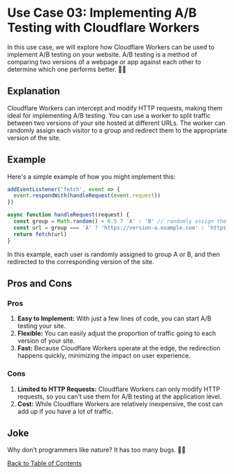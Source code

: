 # Use Case 03: Implementing A/B Testing with Cloudflare Workers

In this use case, we will explore how Cloudflare Workers can be used to implement A/B testing on your website. A/B testing is a method of comparing two versions of a webpage or app against each other to determine which one performs better. 🧪🔬

## Explanation

Cloudflare Workers can intercept and modify HTTP requests, making them ideal for implementing A/B testing. You can use a worker to split traffic between two versions of your site hosted at different URLs. The worker can randomly assign each visitor to a group and redirect them to the appropriate version of the site.

## Example

Here's a simple example of how you might implement this:

```javascript
addEventListener('fetch', event => {
  event.respondWith(handleRequest(event.request))
})

async function handleRequest(request) {
  const group = Math.random() < 0.5 ? 'A' : 'B' // randomly assign the user to group A or B
  const url = group === 'A' ? 'https://version-a.example.com' : 'https://version-b.example.com'
  return fetch(url)
}
```

In this example, each user is randomly assigned to group A or B, and then redirected to the corresponding version of the site.

## Pros and Cons

### Pros

1. **Easy to Implement:** With just a few lines of code, you can start A/B testing your site.
2. **Flexible:** You can easily adjust the proportion of traffic going to each version of your site.
3. **Fast:** Because Cloudflare Workers operate at the edge, the redirection happens quickly, minimizing the impact on user experience.

### Cons

1. **Limited to HTTP Requests:** Cloudflare Workers can only modify HTTP requests, so you can't use them for A/B testing at the application level.
2. **Cost:** While Cloudflare Workers are relatively inexpensive, the cost can add up if you have a lot of traffic.

## Joke

Why don't programmers like nature? It has too many bugs. 🐛😂

[Back to Table of Contents](./table_of_contents.md)